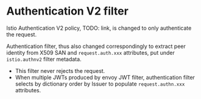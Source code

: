 # Authentication V2 filter

Istio Authentication V2 policy, TODO: link, is changed to only authenticate the request.

Authentication filter, thus also changed correspondingly to extract peer identity from X509 SAN
and `request.auth.xxx` attributes, put under `istio.authnv2` filter metadata.

- This filter never rejects the request.
- When multiple JWTs produced by envoy JWT filter, authentication filter selects by dictionary order
by Issuer to populate `request.authn.xxx` attributes.
